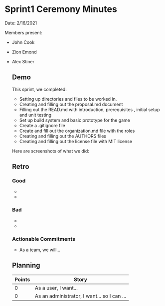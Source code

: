 # Sprint1 Ceremony Minutes
  
Date: 2/16/2021

Members present:

* John Cook
* Zion Emond
* Alex Stiner
  
  ## Demo
  
  This sprint, we completed:
  
  * Setting up directories and files to be worked in.
  * Creating and filling out the proposal.md document 
  * Filling out the READ.md with introduction, prerequisites , initial setup and unit testing
  * Set up build system and basic prototype for the game 
  * Create a .gitignore file 
  * Create and fill out the organization.md file with the roles
  * Creating and filling out the AUTHORS files
  * Creating and filling out the license file with MIT license 

  
  Here are screenshots of what we did:
  
 
  
  ## Retro
  
  
  ### Good
  
  * 
  * 
  
  ### Bad
  
  * 
  * 
  
  ### Actionable Commitments
  
  * As a team, we will...
  
  ## Planning
  
  Points | Story
  -------|--------
     0    | As a user, I want...
     0    | As an administrator, I want... so I can ...


